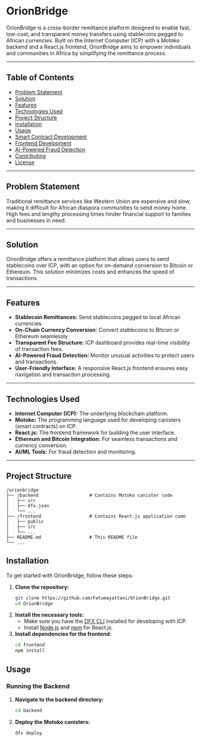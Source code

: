 # OrionBridge

OrionBridge is a cross-border remittance platform designed to enable fast, low-cost, and transparent money transfers using stablecoins pegged to African currencies. Built on the Internet Computer (ICP) with a Motoko backend and a React.js frontend, OrionBridge aims to empower individuals and communities in Africa by simplifying the remittance process.

---

## Table of Contents

- [Problem Statement](#problem-statement)
- [Solution](#solution)
- [Features](#features)
- [Technologies Used](#technologies-used)
- [Project Structure](#project-structure)
- [Installation](#installation)
- [Usage](#usage)
- [Smart Contract Development](#smart-contract-development)
- [Frontend Development](#frontend-development)
- [AI-Powered Fraud Detection](#ai-powered-fraud-detection)
- [Contributing](#contributing)
- [License](#license)

----

## Problem Statement

Traditional remittance services like Western Union are expensive and slow, making it difficult for African diaspora communities to send money home. High fees and lengthy processing times hinder financial support to families and businesses in need.

---

## Solution

OrionBridge offers a remittance platform that allows users to send stablecoins over ICP, with an option for on-demand conversion to Bitcoin or Ethereum. This solution minimizes costs and enhances the speed of transactions.

---

## Features

- **Stablecoin Remittances:** Send stablecoins pegged to local African currencies.
- **On-Chain Currency Conversion:** Convert stablecoins to Bitcoin or Ethereum seamlessly.
- **Transparent Fee Structure:** ICP dashboard provides real-time visibility of transaction fees.
- **AI-Powered Fraud Detection:** Monitor unusual activities to protect users and transactions.
- **User-Friendly Interface:** A responsive React.js frontend ensures easy navigation and transaction processing.

---

## Technologies Used
- **Internet Computer (ICP):** The underlying blockchain platform.
- **Motoko:** The programming language used for developing canisters (smart contracts) on ICP.
- **React.js:** The frontend framework for building the user interface.
- **Ethereum and Bitcoin Integration:** For seamless transactions and currency conversion.
- **AI/ML Tools:** For fraud detection and monitoring.

---

## Project Structure
```
/orionbridge
├── /backend                   # Contains Motoko canister code
│   ├── src
│   ├── dfx.json
│   └── ...
├── /frontend                  # Contains React.js application code
│   ├── public
│   ├── src
│   └── ...
├── README.md                  # This README file
└── ...
```

## Installation
To get started with OrionBridge, follow these steps:

1. **Clone the repository:**
   ```bash
   git clone https://github.com/Fatumayattani/OrionBridge.git
   cd OrionBridge
   ```
2. **Install the necessary tools:**
   - Make sure you have the [DFX CLI](https://internetcomputer.org/docs/developers-guide/install-dfx) installed for developing with ICP.
   - Install [Node.js](https://nodejs.org/) and [npm](https://www.npmjs.com/get-npm) for React.js.
3. **Install dependencies for the frontend:**
   ```bash
   cd frontend
   npm install
   ```    

 ## Usage

### Running the Backend
1. **Navigate to the backend directory:**
   ```bash
   cd backend
   ```
2. **Deploy the Motoko canisters:**
   ```bash
   dfx deploy
   ```   